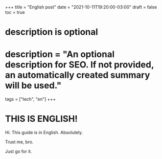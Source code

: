 +++
title = "English post"
date = "2021-10-11T19:20:00-03:00"
draft = false
toc = true

#
# description is optional
#
# description = "An optional description for SEO. If not provided, an automatically created summary will be used."

tags = ["tech", "en"]
+++

# THIS IS ENGLISH!

Hi. This guide is in English. Absolutely.

Trust me, bro.

Just go for it.